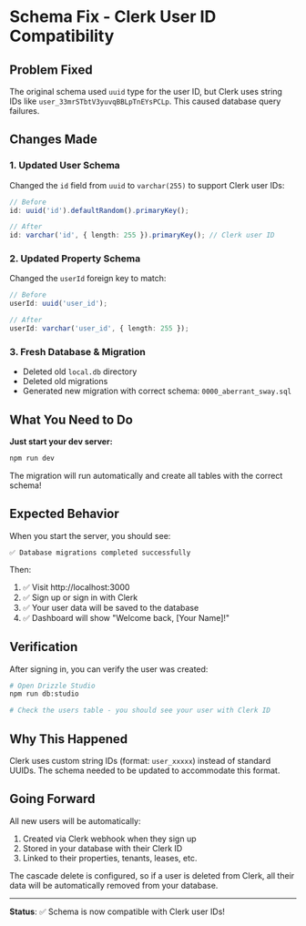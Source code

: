 # Schema Fix - Clerk User ID Compatibility

## Problem Fixed

The original schema used `uuid` type for the user ID, but Clerk uses string IDs like `user_33mrSTbtV3yuvqBBLpTnEYsPCLp`. This caused database query failures.

## Changes Made

### 1. Updated User Schema

Changed the `id` field from `uuid` to `varchar(255)` to support Clerk user IDs:

```typescript
// Before
id: uuid('id').defaultRandom().primaryKey();

// After
id: varchar('id', { length: 255 }).primaryKey(); // Clerk user ID
```

### 2. Updated Property Schema

Changed the `userId` foreign key to match:

```typescript
// Before
userId: uuid('user_id');

// After
userId: varchar('user_id', { length: 255 });
```

### 3. Fresh Database & Migration

- Deleted old `local.db` directory
- Deleted old migrations
- Generated new migration with correct schema: `0000_aberrant_sway.sql`

## What You Need to Do

**Just start your dev server:**

```bash
npm run dev
```

The migration will run automatically and create all tables with the correct schema!

## Expected Behavior

When you start the server, you should see:

```
✅ Database migrations completed successfully
```

Then:

1. ✅ Visit http://localhost:3000
2. ✅ Sign up or sign in with Clerk
3. ✅ Your user data will be saved to the database
4. ✅ Dashboard will show "Welcome back, [Your Name]!"

## Verification

After signing in, you can verify the user was created:

```bash
# Open Drizzle Studio
npm run db:studio

# Check the users table - you should see your user with Clerk ID
```

## Why This Happened

Clerk uses custom string IDs (format: `user_xxxxx`) instead of standard UUIDs. The schema needed to be updated to accommodate this format.

## Going Forward

All new users will be automatically:

1. Created via Clerk webhook when they sign up
2. Stored in your database with their Clerk ID
3. Linked to their properties, tenants, leases, etc.

The cascade delete is configured, so if a user is deleted from Clerk, all their data will be automatically removed from your database.

---

**Status**: ✅ Schema is now compatible with Clerk user IDs!
